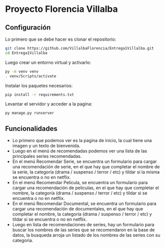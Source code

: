 # Proyecto Florencia Villalba

## Configuración

Lo primero que se debe hacer es clonar el repositorio:

```sh
git clone https://github.com/VillalbaFlorencia/Entrega1Villalba.git
cd Entrega1Villalba
```

Luego crear un entorno virtual y activarlo:

```sh
py -m venv venv
. venv/Scripts/activate
```
Instalar los paquetes necesarios:

```sh
pip install -r requirements.txt
```

Levantar el servidor y acceder a la pagina:

```sh
py manage.py runserver
```

## Funcionalidades

- Lo primero que podemos ver es la pagina de inicio, la cual tiene una imagen y un texto de bienvenida. 
- Luego en el menú de recomendadas podemos ver una lista de las principales series recomendadas.
- En el menú Recomendar Serie, se encuentra un formulario para cargar una recomendación de serie, en el que hay que 
completar el nombre de la serie, la categoría (drama / suspenso / terror / etc) y tildar si la misma se encuentra o no 
en netflix. 
- En el menú Recomendar Pelicula, se encuentra un formulario para cargar una recomendación de peliculas, en el que hay 
que completar el nombre, la categoría (drama / suspenso / terror / etc) y tildar si se encuentra o no en netflix. 
- En el menú Recomendar Documental, se encuentra un formulario para cargar una recomendación de documentales, en el que
 hay que completar el nombre, la categoría (drama / suspenso / terror / etc) y tildar si se encuentra o no en netflix. 
- Luego en lista de recomendaciones de series, hay un formulario para buscar los nombres de las series que se 
recomendaron en la base de datos, la busqueda arroja un listado de los nombres de las series con su categoria. 
